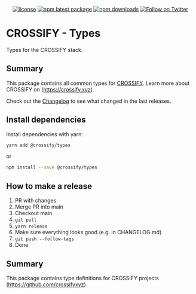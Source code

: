 <div align="center">

[![license](https://img.shields.io/badge/license-Apache%202-blue)](/LICENSE.md)
[![npm latest package](https://img.shields.io/npm/v/@crossify/types/latest.svg)](https://www.npmjs.com/package/@crossify/types)
[![npm downloads](https://img.shields.io/npm/dm/@crossify/types.svg)](https://www.npmjs.com/package/@crossify/types)
[![Follow on Twitter](https://img.shields.io/twitter/follow/crossifyxyz.svg?label=follow+CROSSIFY)](https://twitter.com/crossifyxyz)

</div>

# CROSSIFY - Types

Types for the CROSSIFY stack.

## Summary

This package contains all common types for [CROSSIFY](https://github.com/crossifyxyz).
Learn more about CROSSIFY on (https://crossify.xyz).

Check out the [Changelog](./CHANGELOG.md) to see what changed in the last releases.

## Install dependencies

Install dependencies with yarn:

```bash
yarn add @crossify/types
```

or

```bash
npm install --save @crossify/types
```

## How to make a release

1. PR with changes
2. Merge PR into main
3. Checkout main
4. `git pull`
5. `yarn release`
6. Make sure everything looks good (e.g. in CHANGELOG.md)
7. `git push --follow-tags`
8. Done

## Summary

This package contains type definitions for CROSSIFY projects (https://github.com/crossifyxyz).

